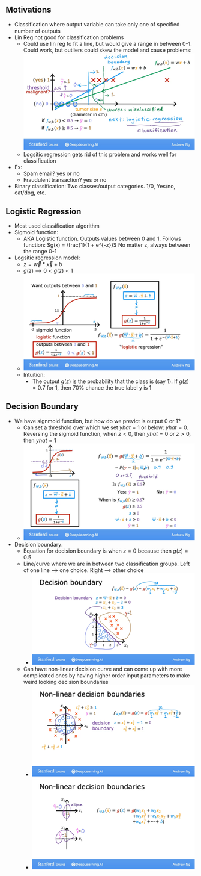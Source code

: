 ## Motivations
* Classification where output variable can take only one of specified number of outputs
* Lin Reg not good for classification problems
  * Could use lin reg to fit a line, but would give a range in between 0-1. Could work, but outliers could skew the model and cause problems: ![Img](../../../Images/Pasted%20Graphic.png)
  * Logsitic regression gets rid of this problem and works well for classification
* Ex:
  * Spam email? yes or no
  * Fraudulent transaction? yes or no
* Binary classification: Two classes/output categories. 1/0, Yes/no, cat/dog, etc.

## Logistic Regression
* Most used classification algorithm
* Sigmoid function:
  * AKA Logistic function. Outputs values between 0 and 1. Follows function: $g(x) = \frac{1}{1 + e^{-z}}$ No matter z, always between the range 0-1
* Logsitic regression model:
  * $z = \vec{w}*\vec{x} + b$
  * $g(z)$ --> $0 < g(z) <1$
  * ![Img](../../../Images/Want%20outputs%20between%200%20and%201.png)
  * Intuition:
    * The output $g(z)$ is the probability that the class is (say 1). If $g(z)=0.7$ for 1, then 70% chance the true label y is 1

## Decision Boundary
* We have signmoid function, but how do we previct is output 0 or 1?
  * Can set a threshold over which we set $yhat=1$ or below: $yhat=0$. Reversing the sigmoid function, when $z<0$, then $yhat=0$ or $z>0$, then $yhat=1$
  * ![Img](../../../Images/Pasted%20Graphic%202%202.png)
* Decision boundary:
  * Equation for decision boundary is when $z=0$ because then $g(z)=0.5$
  * Line/curve where we are in between two classification groups. Left of one line --> one choice. Right --> other choice
    * ![Img](../../../Images/Pasted%20Graphic%203%202.png)
  * Can have non-linear decision curve and can come up with more complicated ones by having higher order input parameters to make weird looking decision boundaries
    * ![Img](../../../Images/Pasted%20Graphic%204.png)
    * ![Img](../../../Images/Non-linear%20decision%20boundaries.png)